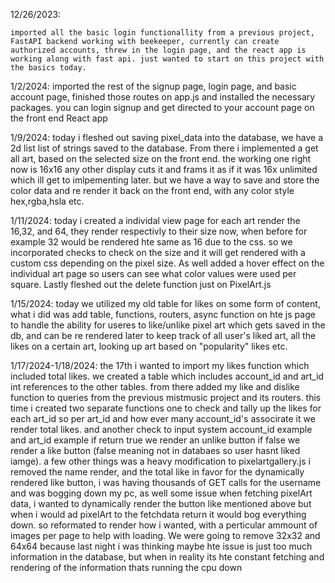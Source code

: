 12/26/2023:

    imported all the basic login functionallity from a previous project, FastAPI backend working with beekeeper, currently can create authorized accounts, threw in the login page, and the react app is working along with fast api. just wanted to start on this project with the basics today.

1/2/2024:
    imported the rest of the signup page, login page, and basic account page, finished those routes on app.js and installed the necessary packages. you can login signup and get directed to your account page on the front end React app

1/9/2024:
    today i fleshed out saving pixel_data into the database, we have a 2d list list of strings saved to the database. From there i implemented a get all art, based on the selected size on the front end. the working one right now is 16x16 any other display cuts it and frams it as if it was 16x unlimited which ill get to imlpementing later. but we have a way to save and store the color data and re render it back on the front end, with any color style hex,rgba,hsla etc.

1/11/2024:
    today i created a individal view page for each art render the 16,32, and 64, they render respectivly to their size now, when before for example 32 would be rendered hte same as 16 due to the css. so we incorporated checks to check on the size and it will get rendered with a custom css depending on the pixel size. As well added a hover effect on the individual art page so users can see what color values were used per square. Lastly fleshed out the delete function just on PixelArt.js

1/15/2024:
    today we utilized my old table for likes on some form of content, what i did was add table, functions, routers, async function on hte js page to handle the ability for useres to like/unlike pixel art which gets saved in the db, and can be re rendered later to keep track of all user's liked art, all the likes on a certain art, looking up art based on "popularity" likes etc.

1/17/2024-1/18/2024:
    the 17th i wanted to import my likes function which included total likes. we created a table which includes account_id and art_id int references to the other tables. from there added my like and dislike function to queries from the previous mistmusic project and its routers. this time i created two separate functions one to check and tally up the likes for each art_id so per art_id and how ever many account_id's associrate it we render total likes. and another check to input system account_id example and art_id example if return true we render an unlike button if false we render a like button (false meaning not in databaes so user hasnt liked iamge).
    a few other things was a heavy modification to pixelartgallery.js i removed the name render, and the total like in favor for the dynamically rendered like button, i was having thousands of GET calls for the username and was bogging down my pc, as well some issue when fetching pixelArt data, i wanted to dynamically render the button like mentioned above but when i would ad pixelArt to the fetchdata return it would bog everything down. so reformated to render how i wanted, with a perticular ammount of images per page to help with loading.
    We were going to remove 32x32 and 64x64 because last night i was thinking maybe hte issue is just too much information in the database, but when in reality its hte constant fetching and rendering of the information thats running the cpu down